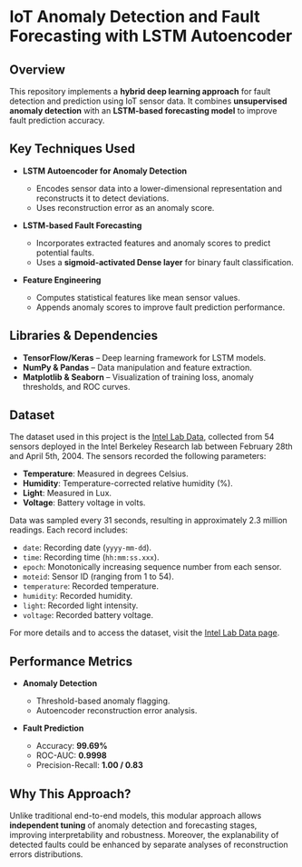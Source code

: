 # IoT Anomaly Detection and Fault Forecasting with LSTM Autoencoder

## Overview
This repository implements a **hybrid deep learning approach** for fault detection and prediction using IoT sensor data. It combines **unsupervised anomaly detection** with an **LSTM-based forecasting model** to improve fault prediction accuracy.

## Key Techniques Used
- **LSTM Autoencoder for Anomaly Detection**
  - Encodes sensor data into a lower-dimensional representation and reconstructs it to detect deviations.
  - Uses reconstruction error as an anomaly score.

- **LSTM-based Fault Forecasting**
  - Incorporates extracted features and anomaly scores to predict potential faults.
  - Uses a **sigmoid-activated Dense layer** for binary fault classification.

- **Feature Engineering**
  - Computes statistical features like mean sensor values.
  - Appends anomaly scores to improve fault prediction performance.

## Libraries & Dependencies
- **TensorFlow/Keras** – Deep learning framework for LSTM models.
- **NumPy & Pandas** – Data manipulation and feature extraction.
- **Matplotlib & Seaborn** – Visualization of training loss, anomaly thresholds, and ROC curves.

## Dataset
The dataset used in this project is the [Intel Lab Data](https://db.csail.mit.edu/labdata/labdata.html), collected from 54 sensors deployed in the Intel Berkeley Research lab between February 28th and April 5th, 2004. The sensors recorded the following parameters:

- **Temperature**: Measured in degrees Celsius.
- **Humidity**: Temperature-corrected relative humidity (%).
- **Light**: Measured in Lux.
- **Voltage**: Battery voltage in volts.

Data was sampled every 31 seconds, resulting in approximately 2.3 million readings. Each record includes:

- `date`: Recording date (`yyyy-mm-dd`).
- `time`: Recording time (`hh:mm:ss.xxx`).
- `epoch`: Monotonically increasing sequence number from each sensor.
- `moteid`: Sensor ID (ranging from 1 to 54).
- `temperature`: Recorded temperature.
- `humidity`: Recorded humidity.
- `light`: Recorded light intensity.
- `voltage`: Recorded battery voltage.

For more details and to access the dataset, visit the [Intel Lab Data page](https://db.csail.mit.edu/labdata/labdata.html).

## Performance Metrics
- **Anomaly Detection**
  - Threshold-based anomaly flagging.
  - Autoencoder reconstruction error analysis.

- **Fault Prediction**
  - Accuracy: **99.69%**
  - ROC-AUC: **0.9998**
  - Precision-Recall: **1.00 / 0.83**

## Why This Approach?
Unlike traditional end-to-end models, this modular approach allows **independent tuning** of anomaly detection and forecasting stages, improving interpretability and robustness. Moreover, the explanability of detected faults could be enhanced by separate analyses of reconstruction errors distributions.

